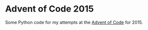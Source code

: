 # Advent of Code 2015

Some Python code for my attempts at the [Advent of Code](http://adventofcode.com/) for 2015.